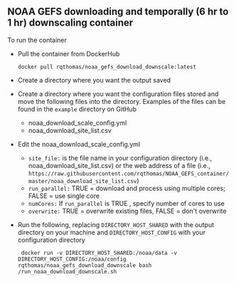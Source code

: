 ## NOAA GEFS downloading and temporally (6 hr to 1 hr) downscaling container

To run the container

- Pull the container from DockerHub

	`docker pull rqthomas/noaa_gefs_download_downscale:latest`

- Create a directory where you want the output saved

- Create a directory where you want the configuration files stored and move the following
  files into the directory. Examples of the files can be found in the `example` directory
  on GitHub
  
  - noaa_download_scale_config.yml
  - noaa_download_site_list.csv
  
- Edit the noaa_download_scale_config.yml

  - `site_file:` is the file name in your configuration directory (i.e., noaa_download_site_list.csv)
     or the web address of a file (i.e., `https://raw.githubusercontent.com/rqthomas/NOAA_GEFS_container/master/noaa_download_site_list.csv`)
  - `run_parallel:` TRUE = download and process using multiple cores; FALSE = use single core
  - `numCores:` If `run_parallel`  is TRUE , specify number of cores to use
  - `overwrite:` TRUE = overwrite existing files, FALSE = don't overwrite

- Run the following, replacing `DIRECTORY_HOST_SHARED` with the output directory on your 
  machine and `DIRECTORY_HOST_CONFIG` with your configuration directory

	` docker run -v DIRECTORY_HOST_SHARED:/noaa/data -v DIRECTORY_HOST_CONFIG:/noaa/config rqthomas/noaa_gefs_download_downscale bash /run_noaa_download_downscale.sh`



